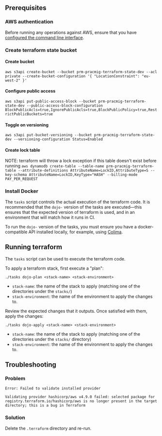 ## Prerequisites

### AWS authentication

Before running any operations against AWS, ensure that you have [configured the command line interface](https://docs.aws.amazon.com/cli/latest/userguide/cli-configure-quickstart.html).

### Create terraform state bucket

#### Create bucket

`aws s3api create-bucket --bucket prm-pracmig-terraform-state-dev --acl private --create-bucket-configuration '{ "LocationConstraint": "eu-west-2" }'`

#### Configure public access

`aws s3api put-public-access-block --bucket prm-pracmig-terraform-state-dev --public-access-block-configuration BlockPublicAcls=true,IgnorePublicAcls=true,BlockPublicPolicy=true,RestrictPublicBuckets=true`

#### Toggle on versioning

`aws s3api put-bucket-versioning --bucket prm-pracmig-terraform-state-dev --versioning-configuration Status=Enabled`

#### Create lock table

NOTE: terraform will throw a lock exception if this table doesn't exist before running
`aws dynamodb create-table --table-name prm-pracmig-terraform-table --attribute-definitions AttributeName=LockID,AttributeType=S --key-schema AttributeName=LockID,KeyType="HASH" --billing-mode PAY_PER_REQUEST`

### Install Docker

The `tasks` script controls the actual execution of the terraform code. It is recommended that the `dojo-` version of the tasks are executed—this ensures that the expected version of terraform is used, and in an environment that will match how it runs in CI.

To run the `dojo-` version of the tasks, you must ensure you have a docker-compatible API installed locally, for example, using [Colima](https://github.com/abiosoft/colima).

## Running terraform

The `tasks` script can be used to execute the terraform code.

To apply a terraform stack, first execute a "plan":

```
./tasks dojo-plan <stack-name> <stack-environment>
```

- `stack-name`: the name of the stack to apply (matching one of the directories under the `stacks/`)
- `stack-environment`: the name of the environment to apply the changes to.

Review the expected changes that it outputs. Once satisfied with them, apply the changes:

```
./tasks dojo-apply <stack-name> <stack-environment>
```

- `stack-name`: the name of the stack to apply (matching one of the directories under the `stacks/` directory)
- `stack-environment`: the name of the environment to apply the changes to.

## Troubleshooting

### Problem

```shell
Error: Failed to validate installed provider

Validating provider hashicorp/aws v4.9.0 failed: selected package for
registry.terraform.io/hashicorp/aws is no longer present in the target
directory; this is a bug in Terraform
```

### Solution

Delete the `.terraform` directory and re-run.
